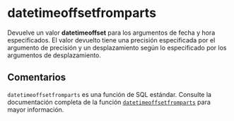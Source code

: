 ﻿---
SidebarGroup: "index-date-functions"
Autogenerated: true
---

# datetimeoffsetfromparts

Devuelve un valor **datetimeoffset** para los argumentos de fecha y hora especificados. El valor devuelto tiene una precisión especificada por el argumento de precisión y un desplazamiento según lo especificado por los argumentos de desplazamiento.

## Comentarios 

`datetimeoffsetfromparts` es una función de SQL estándar. Consulte la documentación completa de la función [`datetimeoffsetfromparts`](https://learn.microsoft.com/es-es/sql/t-sql/functions/datetimeoffsetfromparts-transact-sql) para mayor información.

